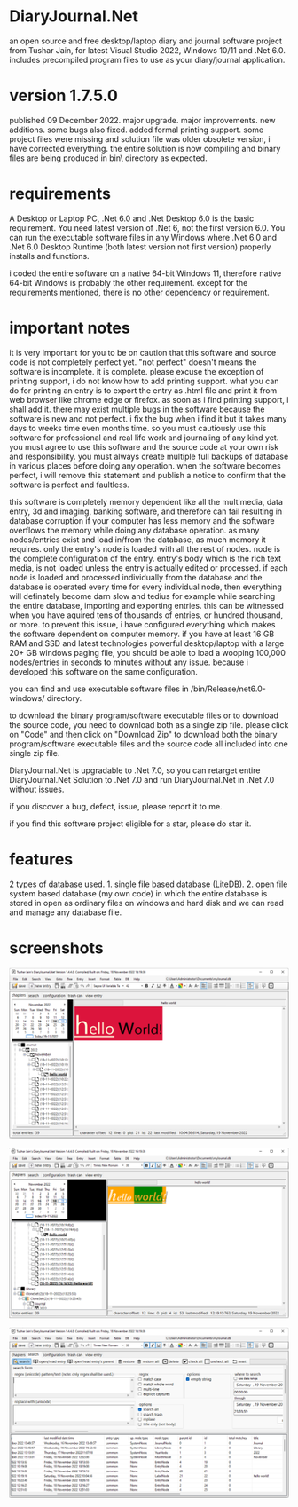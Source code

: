 # DiaryJournal.Net
an open source and free desktop/laptop diary and journal software project from Tushar Jain, for latest Visual Studio 2022, Windows 10/11 and .Net 6.0. includes precompiled program files to use as your diary/journal application.

# version 1.7.5.0
published 09 December 2022. major upgrade. major improvements. new additions. some bugs also fixed. added formal printing support. some project files were missing and solution file was older obsolete version, i have corrected everything. the entire solution is now compiling and binary files are being produced in bin\ directory as expected.

# requirements
A Desktop or Laptop PC, .Net 6.0 and .Net Desktop 6.0 is the basic requirement. You need latest version of .Net 6, not the first version 6.0. You can run the executable software files in any Windows where .Net 6.0 and .Net 6.0 Desktop Runtime (both latest version not first version) properly installs and functions.

i coded the entire software on a native 64-bit Windows 11, therefore native 64-bit Windows is probably the other requirement. except for the requirements mentioned, there is no other dependency or requirement.

# important notes
it is very important for you to be on caution that this software and source code is not completely perfect yet. "not perfect" doesn't means the software is incomplete. it is complete. please excuse the exception of printing support, i do not know how to add printing support. what you can do for printing an entry is to export the entry as .html file and print it from web browser like chrome edge or firefox. as soon as i find printing support, i shall add it. there may exist multiple bugs in the software because the software is new and not perfect. i fix the bug when i find it but it takes many days to weeks time even months time. so you must cautiously use this software for professional and real life work and journaling of any kind yet. you must agree to use this software and the source code at your own risk and responsibility. you must always create multiple full backups of database in various places before doing any operation. when the software becomes perfect, i will remove this statement and publish a notice to confirm that the software is perfect and faultless.

this software is completely memory dependent like all the multimedia, data entry, 3d and imaging, banking software, and therefore can fail resulting in database corruption if your computer has less memory and the software overflows the memory while doing any database operation. as many nodes/entries exist and load in/from the database, as much memory it requires. only the entry's node is loaded with all the rest of nodes. node is the complete configuration of the entry. entry's body which is the rich text media, is not loaded unless the entry is actually edited or processed. if each node is loaded and processed individually from the database and the database is operated every time for every individual node, then everything will definately become darn slow and tedius for example while searching the entire database, importing and exporting entries. this can be witnessed when you have aquired tens of thousands of entries, or hundred thousand, or more. to prevent this issue, i have configured everything which makes the software dependent on computer memory. if you have at least 16 GB RAM and SSD and latest technologies powerful desktop/laptop with a large 20+ GB windows paging file, you should be able to load a wooping 100,000 nodes/entries in seconds to minutes without any issue. because i developed this software on the same configuration.

you can find and use executable software files in /bin/Release/net6.0-windows/ directory.

to download the binary program/software executable files or to download the source code, you need to download both as a single zip file. please click on "Code" and then click on "Download Zip" to download both the binary program/software executable files and the source code all included into one single zip file.

DiaryJournal.Net is upgradable to .Net 7.0, so you can retarget entire DiaryJournal.Net Solution to .Net 7.0 and run DiaryJournal.Net in .Net 7.0 without issues.

if you discover a bug, defect, issue, please report it to me.

if you find this software project eligible for a star, please do star it.

# features
2 types of database used. 1. single file based database (LiteDB). 2. open file system based database (my own code) in which the entire database is stored in open as ordinary files on windows and hard disk and we can read and manage any database file.

# screenshots
![Alt text](/screenshot4.png?raw=false "DiaryJournal.Net screenshot")

![Alt text](/screenshot5.png?raw=false "DiaryJournal.Net screenshot")

![Alt text](/screenshot6.png?raw=false "DiaryJournal.Net screenshot")



